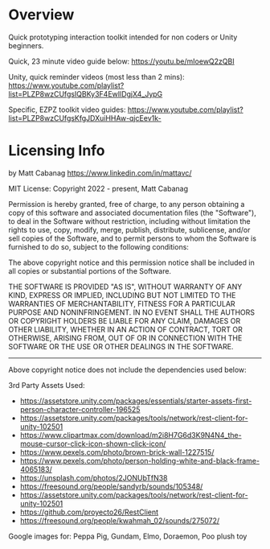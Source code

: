 # Overview
Quick prototyping interaction toolkit intended for non coders or Unity beginners.

Quick, 23 minute video guide below: https://youtu.be/mIoewQ2zQBI

Unity, quick reminder videos (most less than 2 mins):
https://www.youtube.com/playlist?list=PLZP8wzCUfgsIQBKy3F4EwIlDgjX4_JypG

Specific, EZPZ toolkit video guides:
https://www.youtube.com/playlist?list=PLZP8wzCUfgsKfgJDXuiHHAw-qjcEev1k-

# Licensing Info
by Matt Cabanag https://www.linkedin.com/in/mattavc/

MIT License:
Copyright 2022 - present, Matt Cabanag

Permission is hereby granted, free of charge, to any person obtaining a copy of this software and associated documentation files (the "Software"), to deal in the Software without restriction, including without limitation the rights to use, copy, modify, merge, publish, distribute, sublicense, and/or sell copies of the Software, and to permit persons to whom the Software is furnished to do so, subject to the following conditions:

The above copyright notice and this permission notice shall be included in all copies or substantial portions of the Software.

THE SOFTWARE IS PROVIDED "AS IS", WITHOUT WARRANTY OF ANY KIND, EXPRESS OR IMPLIED, INCLUDING BUT NOT LIMITED TO THE WARRANTIES OF MERCHANTABILITY, FITNESS FOR A PARTICULAR PURPOSE AND NONINFRINGEMENT. IN NO EVENT SHALL THE AUTHORS OR COPYRIGHT HOLDERS BE LIABLE FOR ANY CLAIM, DAMAGES OR OTHER LIABILITY, WHETHER IN AN ACTION OF CONTRACT, TORT OR OTHERWISE, ARISING FROM, OUT OF OR IN CONNECTION WITH THE SOFTWARE OR THE USE OR OTHER DEALINGS IN THE SOFTWARE.

-----
Above copyright notice does not include the dependencies used below:

3rd Party Assets Used:
* https://assetstore.unity.com/packages/essentials/starter-assets-first-person-character-controller-196525
* https://assetstore.unity.com/packages/tools/network/rest-client-for-unity-102501
* https://www.clipartmax.com/download/m2i8H7G6d3K9N4N4_the-mouse-cursor-click-icon-shown-click-icon/
* https://www.pexels.com/photo/brown-brick-wall-1227515/
* https://www.pexels.com/photo/person-holding-white-and-black-frame-4065183/
* https://unsplash.com/photos/2JONUbTfN38
* https://freesound.org/people/sandyrb/sounds/105348/
* https://assetstore.unity.com/packages/tools/network/rest-client-for-unity-102501
* https://github.com/proyecto26/RestClient
* https://freesound.org/people/kwahmah_02/sounds/275072/

Google images for:
Peppa Pig, Gundam, Elmo, Doraemon, Poo plush toy

